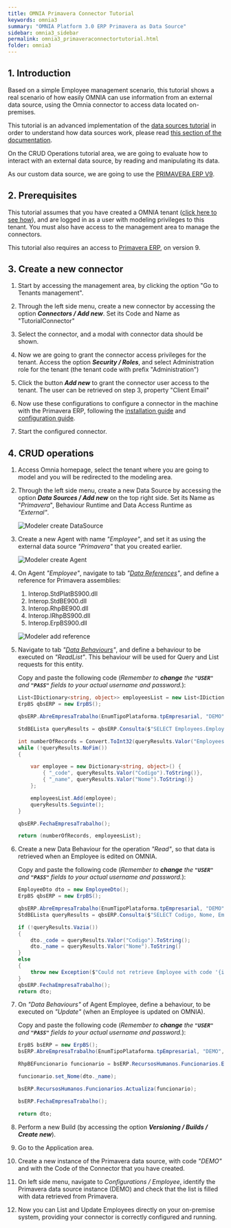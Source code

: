 ```yaml
---
title: OMNIA Primavera Connector Tutorial
keywords: omnia3
summary: "OMNIA Platform 3.0 ERP Primavera as Data Source"
sidebar: omnia3_sidebar
permalink: omnia3_primaveraconnectortutorial.html
folder: omnia3
---
```


## 1. Introduction

Based on a simple Employee management scenario, this tutorial shows a real scenario of how easily OMNIA can use information from an external data source, using the Omnia connector to access data located on-premises. 

This tutorial is an advanced implementation of the [data sources tutorial](omnia3_datasourcetutorial.html) in order to understand how data sources work, please read [this section of the documentation](omnia3_modeler_datasources.html).

On the CRUD Operations tutorial area, we are going to evaluate how to interact with an external data source, by reading and manipulating its data.

As our custom data source, we are going to use the [PRIMAVERA ERP V9](https://pt.primaverabss.com).

## 2. Prerequisites

This tutorial assumes that you have created a OMNIA tenant ([click here to see how](omnia3_tenantcreation.html)), and are logged in as a user with modeling privileges to this tenant. You must also have access to the management area to manage the connectors.

This tutorial also requires an access to [Primavera ERP](https://pt.primaverabss.com), on version 9. 

## 3. Create a new connector

1. Start by accessing the management area, by clicking the option "Go to Tenants management".

2. Through the left side menu, create a new connector by accessing the option ***Connectors / Add new***. Set its Code and Name as "TutorialConnector"

3. Select the connector, and a modal with connector data should be shown.

4. Now we are going to grant the connector access privileges for the tenant. Access the option ***Security / Roles***, and select Administration role for the tenant (the tenant code with prefix "Administration")

5. Click the button ***Add new*** to grant the connector user access to the tenant. The user can be retrieved on step 3, property "Client Email"

6. Now use these configurations to configure a connector in the machine with the Primavera ERP, following the [installation guide](omnia3_connector_install.html) and [configuration guide](omnia3_connector_configuration.html).

7. Start the configured connector.

## 4. CRUD operations

1. Access Omnia homepage, select the tenant where you are going to model and you will be redirected to the modeling area.

2. Through the left side menu, create a new Data Source by accessing the option ***Data Sources / Add new*** on the top right side. Set its Name as "*Primavera*", Behaviour Runtime and Data Access Runtime as *"External"*.

    ![Modeler create DataSource](/images/tutorials/primaveraconnector/add-new-datasource.png)

3. Create a new Agent with name *"Employee"*, and set it as using the external data source *"Primavera"* that you created earlier.

    ![Modeler create Agent](/images/tutorials/primaveraconnector/add-new-agent.png)

4. On Agent *"Employee"*, navigate to tab *"[Data References](https://docs.numbersbelieve.com/omnia3_modeler_references.html)"*, and define a reference for Primavera assemblies:

    1. Interop.StdPlatBS900.dll
    2. Interop.StdBE900.dll
    3. Interop.RhpBE900.dll
    4. Interop.IRhpBS900.dll
    5. Interop.ErpBS900.dll

    ![Modeler add reference](/images/tutorials/primaveraconnector/add-new-reference.png)

5. Navigate to tab *"[Data Behaviours](https://docs.numbersbelieve.com/omnia3_modeler_datasources.html)"*, and define a behaviour to be executed on *"ReadList"*. This behaviour will be used for Query and List requests for this entity.

    Copy and paste the following code (*Remember to **change** the **```"USER"```** and **```"PASS"```** fields to your actual username and password.*):

    ```C#
    List<IDictionary<string, object>> employeesList = new List<IDictionary<string, object>>();
    ErpBS qbsERP = new ErpBS();
    
    qbsERP.AbreEmpresaTrabalho(EnumTipoPlataforma.tpEmpresarial, "DEMO", "USER", "PASS");
    
    StdBELista queryResults = qbsERP.Consulta($"SELECT Employees.EmployeesCount, Codigo, Nome FROM Funcionarios CROSS JOIN (SELECT Count(*) AS EmployeesCount FROM  Funcionarios) AS Employees ORDER BY Codigo OFFSET {(page - 1)*pageSize} ROWS FETCH NEXT {pageSize} ROWS ONLY");
    
    int numberOfRecords = Convert.ToInt32(queryResults.Valor("EmployeesCount").ToString());
    while (!queryResults.NoFim())
    {
    
        var employee = new Dictionary<string, object>() {
            { "_code", queryResults.Valor("Codigo").ToString()},
            { "_name", queryResults.Valor("Nome").ToString()}
        };
    
        employeesList.Add(employee);
        queryResults.Seguinte();
    }
    
    qbsERP.FechaEmpresaTrabalho();
    
    return (numberOfRecords, employeesList);
    ```

6. Create a new Data Behaviour for the operation *"Read"*, so that data is retrieved when an Employee is edited on OMNIA.

    Copy and paste the following code (*Remember to **change** the **```"USER"```** and **```"PASS"```** fields to your actual username and password.*):

    ```C#
    EmployeeDto dto = new EmployeeDto();
    ErpBS qbsERP = new ErpBS();
    
    qbsERP.AbreEmpresaTrabalho(EnumTipoPlataforma.tpEmpresarial, "DEMO", "USER", "PASS");
    StdBELista queryResults = qbsERP.Consulta($"SELECT Codigo, Nome, Email, Telefone FROM Funcionarios WHERE Codigo = '{identifier}'");
    
    if (!queryResults.Vazia())
    {
        dto._code = queryResults.Valor("Codigo").ToString();
        dto._name = queryResults.Valor("Nome").ToString()
    }
    else
    {
        throw new Exception($"Could not retrieve Employee with code '{identifier}'");
    }
    qbsERP.FechaEmpresaTrabalho();
    return dto;
    ```

7. On *"Data Behaviours"* of Agent Employee, define a behaviour, to be executed on *"Update"* (when an Employee is updated on OMNIA).

    Copy and paste the following code (*Remember to **change** the **```"USER"```** and **```"PASS"```** fields to your actual username and password.*):

    ```C#
    ErpBS bsERP = new ErpBS();
    bsERP.AbreEmpresaTrabalho(EnumTipoPlataforma.tpEmpresarial, "DEMO", "USER", "PASS");
    
    RhpBEFuncionario funcionario = bsERP.RecursosHumanos.Funcionarios.Edita(dto._code);
    
    funcionario.set_Nome(dto._name);
    
    bsERP.RecursosHumanos.Funcionarios.Actualiza(funcionario);
    
    bsERP.FechaEmpresaTrabalho();
    
    return dto;
    ```

8. Perform a new Build (by accessing the option ***Versioning / Builds / Create new***).

9. Go to the Application area.

10. Create a new instance of the Primavera data source, with code *"DEMO"* and with the Code of the Connector that you have created.

11. On left side menu, navigate to *Configurations / Employee*, identify the Primavera data source instance (DEMO) and check that the list is filled with data retrieved from Primavera.

12. Now you can List and Update Employees directly on your on-premise system, providing your connector is correctly configured and running.